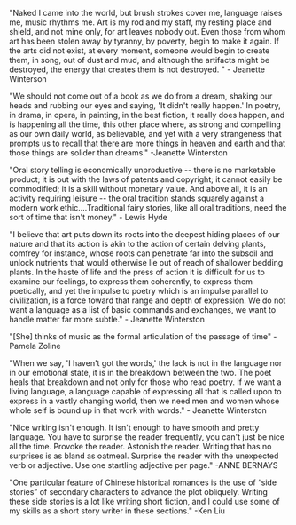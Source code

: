 

"Naked I came into the world, but brush strokes cover me, language raises me, music rhythms me. Art is my rod and my staff, my resting place and shield, and not mine only, for art leaves nobody out. Even those from whom art has been stolen away by tyranny, by poverty, begin to make it again. If the arts did not exist, at every moment, someone would begin to create them, in song, out of dust and mud, and although the artifacts might be destroyed, the energy that creates them is not destroyed. " - Jeanette Winterson

"We should not come out of a book as we do from a dream, shaking our heads and rubbing our eyes and saying, 'It didn't really happen.' In poetry, in drama, in opera, in painting, in the best fiction, it really does happen, and is happening all the time, this other place where, as strong and compelling as our own daily world, as believable, and yet with a very strangeness that prompts us to recall that there are more things in heaven and earth and that those things are solider than dreams." -Jeanette Winterston

"Oral story telling is economically unproductive -- there is no marketable product; it is out with the laws of patents and copyright; it cannot easily be commodified; it is a skill without monetary value. And above all, it is an activity requiring leisure -- the oral tradition stands squarely against a modern work ethic....Traditional fairy stories, like all oral traditions, need the sort of time that isn't money." - Lewis Hyde

"I believe that art puts down its roots into the deepest hiding places of our nature and that its action is akin to the action of certain delving plants, comfrey for instance, whose roots can penetrate far into the subsoil and unlock nutrients that would otherwise  lie out of reach of shallower bedding plants. In the haste of life and the press of action it is difficult for us to examine our feelings, to express them coherently, to express them poetically, and yet the impulse to poetry which is an impulse parallel to civilization, is a force toward that range and depth of expression. We do not want a language as a list of basic commands and exchanges, we want to handle matter far more subtle." - Jeanette Winterston

"[She] thinks of music as the formal articulation of the passage of time" - Pamela Zoline 

"When we say, 'I haven't got the words,' the lack is not in the language nor in our emotional state, it is in the breakdown between the two. The poet heals that breakdown and not only for those who read poetry. If we want a living language, a language capable of expressing all that is called upon to express in a vastly changing world, then we need men and women whose whole self is bound up in that work with words." - Jeanette Winterston

"Nice writing isn't enough. It isn't enough to have smooth and pretty language. You have to surprise the reader frequently, you can't just be nice all the time. Provoke the reader. Astonish the reader. Writing that has no surprises is as bland as oatmeal. Surprise the reader with the unexpected verb or adjective. Use one startling adjective per page." -ANNE BERNAYS

"One particular feature of Chinese historical romances is the use of “side stories” of secondary characters to advance the plot obliquely. Writing these side stories is a lot like writing short fiction, and I could use some of my skills as a short story writer in these sections." -Ken Liu